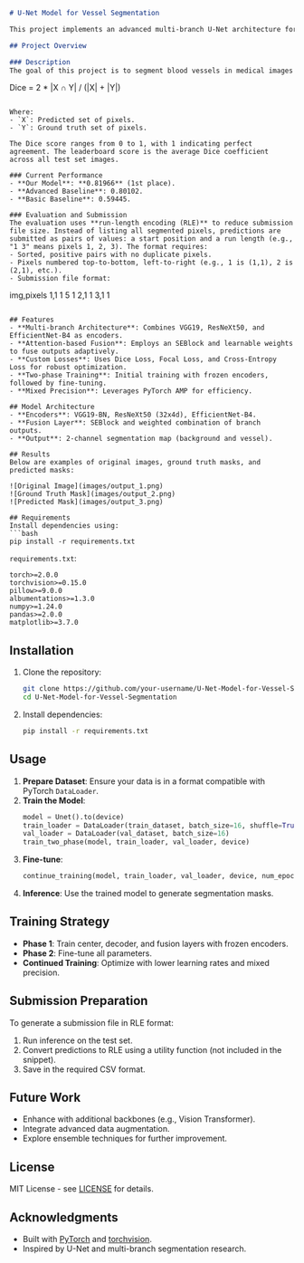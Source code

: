 ```markdown
# U-Net Model for Vessel Segmentation

This project implements an advanced multi-branch U-Net architecture for vessel segmentation in medical images, achieving state-of-the-art performance. By integrating VGG19, ResNeXt50, and EfficientNet-B4 backbones with an attention-based fusion mechanism, this model currently ranks **1st place** with a mean Dice score of **0.81966**, surpassing both advanced (0.80102) and basic (0.59445) baselines.

## Project Overview

### Description
The goal of this project is to segment blood vessels in medical images with high accuracy. The model is evaluated using the **mean Dice coefficient**, a metric that measures pixel-wise agreement between predicted segmentations and ground truth masks. The formula is:

```
Dice = 2 * |X ∩ Y| / (|X| + |Y|)
```

Where:
- `X`: Predicted set of pixels.
- `Y`: Ground truth set of pixels.

The Dice score ranges from 0 to 1, with 1 indicating perfect agreement. The leaderboard score is the average Dice coefficient across all test set images.

### Current Performance
- **Our Model**: **0.81966** (1st place).
- **Advanced Baseline**: 0.80102.
- **Basic Baseline**: 0.59445.

### Evaluation and Submission
The evaluation uses **run-length encoding (RLE)** to reduce submission file size. Instead of listing all segmented pixels, predictions are submitted as pairs of values: a start position and a run length (e.g., "1 3" means pixels 1, 2, 3). The format requires:
- Sorted, positive pairs with no duplicate pixels.
- Pixels numbered top-to-bottom, left-to-right (e.g., 1 is (1,1), 2 is (2,1), etc.).
- Submission file format:
  ```
  img,pixels
  1,1 1 5 1
  2,1 1
  3,1 1
  ```

## Features
- **Multi-branch Architecture**: Combines VGG19, ResNeXt50, and EfficientNet-B4 as encoders.
- **Attention-based Fusion**: Employs an SEBlock and learnable weights to fuse outputs adaptively.
- **Custom Losses**: Uses Dice Loss, Focal Loss, and Cross-Entropy Loss for robust optimization.
- **Two-phase Training**: Initial training with frozen encoders, followed by fine-tuning.
- **Mixed Precision**: Leverages PyTorch AMP for efficiency.

## Model Architecture
- **Encoders**: VGG19-BN, ResNeXt50 (32x4d), EfficientNet-B4.
- **Fusion Layer**: SEBlock and weighted combination of branch outputs.
- **Output**: 2-channel segmentation map (background and vessel).

## Results
Below are examples of original images, ground truth masks, and predicted masks:

![Original Image](images/output_1.png)  
![Ground Truth Mask](images/output_2.png)  
![Predicted Mask](images/output_3.png)

## Requirements
Install dependencies using:
```bash
pip install -r requirements.txt
```

`requirements.txt`:
```
torch>=2.0.0
torchvision>=0.15.0
pillow>=9.0.0
albumentations>=1.3.0
numpy>=1.24.0
pandas>=2.0.0
matplotlib>=3.7.0
```

## Installation
1. Clone the repository:
   ```bash
   git clone https://github.com/your-username/U-Net-Model-for-Vessel-Segmentation.git
   cd U-Net-Model-for-Vessel-Segmentation
   ```
2. Install dependencies:
   ```bash
   pip install -r requirements.txt
   ```

## Usage
1. **Prepare Dataset**: Ensure your data is in a format compatible with PyTorch `DataLoader`.
2. **Train the Model**:
   ```python
   model = Unet().to(device)
   train_loader = DataLoader(train_dataset, batch_size=16, shuffle=True)
   val_loader = DataLoader(val_dataset, batch_size=16)
   train_two_phase(model, train_loader, val_loader, device)
   ```
3. **Fine-tune**:
   ```python
   continue_training(model, train_loader, val_loader, device, num_epochs=40)
   ```
4. **Inference**: Use the trained model to generate segmentation masks.

## Training Strategy
- **Phase 1**: Train center, decoder, and fusion layers with frozen encoders.
- **Phase 2**: Fine-tune all parameters.
- **Continued Training**: Optimize with lower learning rates and mixed precision.

## Submission Preparation
To generate a submission file in RLE format:
1. Run inference on the test set.
2. Convert predictions to RLE using a utility function (not included in the snippet).
3. Save in the required CSV format.

## Future Work
- Enhance with additional backbones (e.g., Vision Transformer).
- Integrate advanced data augmentation.
- Explore ensemble techniques for further improvement.

## License
MIT License - see [LICENSE](LICENSE) for details.

## Acknowledgments
- Built with [PyTorch](https://pytorch.org/) and [torchvision](https://pytorch.org/vision/stable/index.html).
- Inspired by U-Net and multi-branch segmentation research.
```


